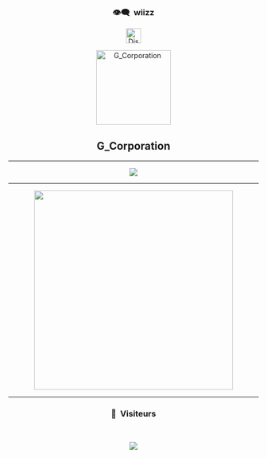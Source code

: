 ### <p align="center">👁️‍🗨️ &nbsp;wiizz</p>

<p align="center">
<a href="https://discord.gg/VpYP58ZjmD" target="blank"><img align="center" src="https://upload.wikimedia.org/wikipedia/fr/thumb/4/4f/Discord_Logo_sans_texte.svg/1818px-Discord_Logo_sans_texte.svg.png" alt="Discord" height="30" width="30"/></a>
</p>

<p align="center">
  <img width="150px" src="https://i.imgur.com/r9ldiQH.png" align="center" alt="G_Corporation" />
  <h2 align="center">G_Corporation</h2>
</p>

-----

<p align="center">
  <a href="https://github.com/wiizzdev?tab=repositories">
<img  src="https://github-readme-stats.vercel.app/api?username=wiizzdev&hide=issues&show_icons=true&theme=nord" data-canonical-src="https://github-readme-stats.vercel.app/api?username=wiizzdev&hide=issues&show_icons=true&theme=nord">
    </a>
</p>


-----

<p align="center">
<img src="https://cdn.discordapp.com/attachments/658236178268684291/912112359655501874/ppgta.png", width="400", height="400">
</p>

-----

### <p align="center">🙉 &nbsp;Visiteurs</p>
<br>
<p align="center">
  <img src="https://profile-counter.glitch.me/wiizzdev/count.svg" />
</p>
